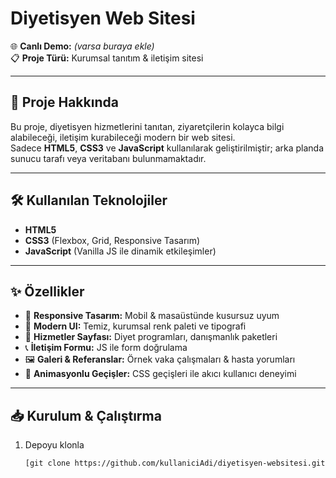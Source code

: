 # Diyetisyen Web Sitesi

🌐 **Canlı Demo:** *(varsa buraya ekle)*  
📋 **Proje Türü:** Kurumsal tanıtım & iletişim sitesi

---

## 🚀 Proje Hakkında
Bu proje, diyetisyen hizmetlerini tanıtan, ziyaretçilerin kolayca bilgi alabileceği, iletişim kurabileceği modern bir web sitesi.  
Sadece **HTML5**, **CSS3** ve **JavaScript** kullanılarak geliştirilmiştir; arka planda sunucu tarafı veya veritabanı bulunmamaktadır.

---

## 🛠️ Kullanılan Teknolojiler
- **HTML5**  
- **CSS3** (Flexbox, Grid, Responsive Tasarım)  
- **JavaScript** (Vanilla JS ile dinamik etkileşimler)

---

## ✨ Özellikler
- 📱 **Responsive Tasarım:** Mobil & masaüstünde kusursuz uyum  
- 🎨 **Modern UI:** Temiz, kurumsal renk paleti ve tipografi  
- 📑 **Hizmetler Sayfası:** Diyet programları, danışmanlık paketleri  
- 📞 **İletişim Formu:** JS ile form doğrulama  
- 🖼️ **Galeri & Referanslar:** Örnek vaka çalışmaları & hasta yorumları  
- 🌟 **Animasyonlu Geçişler:** CSS geçişleri ile akıcı kullanıcı deneyimi

---

## 📥 Kurulum & Çalıştırma
1. Depoyu klonla  
   ```bash
   [git clone https://github.com/kullaniciAdi/diyetisyen-websitesi.git](https://github.com/aLoneThirts/Diyetisyen-Website/tree/main)

